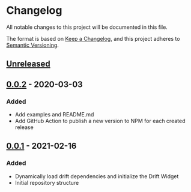 # Changelog

All notable changes to this project will be documented in this file.

The format is based on [Keep a Changelog](https://keepachangelog.com/en/1.0.0/),
and this project adheres to [Semantic Versioning](https://semver.org/spec/v2.0.0.html).

## [Unreleased]

## [0.0.2] - 2020-03-03

### Added

- Add examples and README.md
- Add GitHub Action to publish a new version to NPM for each created release

## [0.0.1] - 2021-02-16

### Added

- Dynamically load drift dependencies and initialize the Drift Widget
- Initial repository structure

[Unreleased]: https://github.com/mineiros-io/vue-drift-widget/compare/v0.0.2...HEAD
[0.0.2]: https://github.com/mineiros-io/vue-drift-widget/compare/v0.0.1...v0.0.2
[0.0.1]: https://github.com/mineiros-io/vue-drift-widget/releases/tag/v0.0.1

